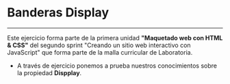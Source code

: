 # Banderas Display  

___

Este ejercicio forma parte de la primera unidad **"Maquetado web con HTML & CSS"** del segundo sprint "Creando un sitio web interactivo con JavaScript" que forma parte de la malla curricular de Laboratoria.

* A través de ejercicio ponemos a prueba nuestros conocimientos sobre la propiedad **Dispplay**.
